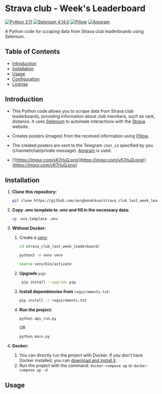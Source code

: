 # Strava club - Week's Leaderboard
[![Python 3.11](https://img.shields.io/badge/python-3.10_|_3.11-blue?labelColor=blue&color=yellow)](https://www.python.org/)
[![Selenium 4.14.0](https://img.shields.io/badge/selenium-4.14.0-green?labelColor=green&color=white)](https://www.selenium.dev/)
[![Pillow](https://img.shields.io/badge/Pillow-10.1.0-yellow?labelColor=orange&color=purple)](https://python-pillow.org/)
[![Aiogram](https://img.shields.io/badge/aiogram-v2.25.2-blue)](https://docs.aiogram.dev/en/latest/)

A Python code for scraping data from Strava club leaderboards using Selenium.

## Table of Contents
- [Introduction](#introduction)
- [Installation](#installation)
- [Usage](#usage)
- [Configuration](#configuration)
- [License](#license)

## Introduction

* This Python code allows you to scrape data from Strava club leaderboards, providing information about club members, such as rank, distance. It uses [Selenium](https://www.selenium.dev/) to automate interactions with the [Strava](https://www.strava.com/) website.
* Creates posters (images) from the received information using [Pillow](https://python-pillow.org/).
* The created posters are sent to the Telegram `chat_id` specified by you (channel/chat/private message). [Aiogram](https://aiogram.dev/) is used.

* [![https://imgur.com/vK7rIuQ.png](https://imgur.com/vK7rIuQ.png)](https://imgur.com/vK7rIuQ.png)
## Installation
1. **Clone this repository:**

    ```bash
    git clone https://github.com/sergbondckua/strava_club_last_week_leaderboard.git
    ```
2. **Copy .env.template to .env and fill in the necessary data:**
   ```bash
   cp .env.template .env
   ```
3. **Without Docker:**
   1. Create a [venv](https://docs.python.org/3/library/venv.html)
       ```bash
       cd strava_club_last_week_leaderboard/
       ```
       ```bash
       python3 -m venv venv
       ```
       ```bash
       source venv/bin/activate
       ```
   2. **Upgrade** `pip`:
      ```bash
       pip install --upgrade pip
      ```
   3. **Install dependencies from** `requirements.txt`:
      ```bash
      pip install -r requirements.txt
      ```
   4. **Run the project:**
      ```bash
      python aps_run.py
      ```
      OR
      ```bash
      python main.py
      ```
4. **Docker:**
   1. You can directly run the project with Docker. If you don't have Docker installed, you can [download and install it](https://docs.docker.com/get-docker/).
   2. Run the project with the command: `docker-compose up` or `docker-compose up -d`

## Usage
